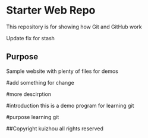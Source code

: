 # Starter Web Repo

This repository is for showing how Git and GitHub work

Update fix for stash

## Purpose

Sample website with plenty of files for demos

#add something for change

#more descirption

#introduction
this is a demo program for learning git

#purpose
learning git

##Copyright
kuizhou all rights reserved
